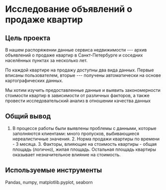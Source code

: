 # Исследование объявлений о продаже квартир

## Цель проекта

В нашем распоряжении данные сервиса недвижимости --- архив объявлений о
продаже квартир в Санкт-Петербурге и соседних населённых пунктах за
несколько лет.

По каждой квартире на продажу доступны два вида данных. Первые вписаны
пользователем, вторые --- получены автоматически на основе
картографических данных.

Мы хотим изучить предоставленные данные и выявить закономерности
стоимости квартир в зависимости от различных факторов, а также провести
исследовательский анализ в отношении качества данных

## Общий вывод

1. В процессе работы были выявлены проблемы с данными, которые
заполняются клиентами: много пропусков, выбивающиеся нереалистичные
значения. 2. Норма продажи квартиры по времени - 3 месяца. 3. Факторы,
влияющие на стоимость квартиры - общая площадь (логично), жилая площадь.
Остальная площадь квартиры оказывает незначительное влияние на
стоимость.

## Используемые инструменты

Pandas, numpy, matplotlib.pyplot, seaborn
